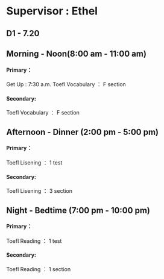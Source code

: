 # Supervisor : Ethel
## D1 - 7.20
## Morning - Noon(8:00 am - 11:00 am)
#### Primary：
Get Up : 7:30 a.m.
Toefl Vocabulary ： F section
#### Secondary:
Toefl Vocabulary ： F section
## Afternoon - Dinner (2:00 pm - 5:00 pm)
#### Primary：
Toefl Lisening ： 1 test
#### Secondary:
Toefl Lisening ： 3 section
## Night - Bedtime (7:00 pm - 10:00 pm)
#### Primary：
Toefl Reading ： 1 test
#### Secondary:
Toefl Reading ： 1 section
